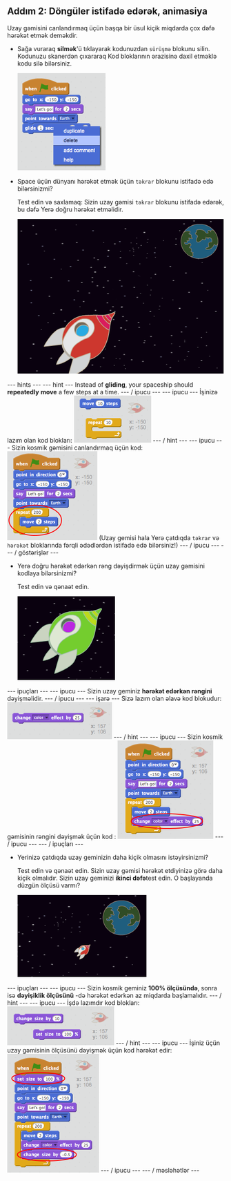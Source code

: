 ## Addım 2: Döngüler istifadə edərək, animasiya

Uzay gəmisini canlandırmaq üçün başqa bir üsul kiçik miqdarda çox dəfə hərəkət etmək deməkdir.

+ Sağa vuraraq **silmək**'ü tıklayarak kodunuzdan `sürüşmə` blokunu silin. Kodunuzu skanerdən çıxararaq Kod bloklarının ərazisinə daxil etməklə kodu silə bilərsiniz.
    
    ![Sürüşmə blokunun silinməsi](images/space-delete-glide.png)

+ Space üçün dünyanı hərəkət etmək üçün `təkrar` blokunu istifadə edə bilərsinizmi?
    
    Test edin və saxlamaq: Sizin uzay gəmisi `təkrar` blokunu istifadə edərək, bu dəfə Yerə doğru hərəkət etməlidir.
    
    ![Bir uzay gemisi animasiya test](images/space-animate-stage.png)

\--- hints \--- \--- hint \--- Instead of **gliding**, your spaceship should **repeatedly** **move** a few steps at a time. \--- / ipucu \--- \--- ipucu \--- İşinizə lazım olan kod blokları: ![Blocks for an animated spaceship](images/space-repeat-blocks.png) \--- / hint \--- \--- ipucu \--- Sizin kosmik gəmisini canlandırmaq üçün kod: ![Code for an animated spaceship](images/space-repeat-code.png) (Uzay gemisi hala Yerə çatdıqda `təkrar` və `hərəkət` bloklarında fərqli ədədlərdən istifadə edə bilərsiniz!) \--- / ipucu \--- \--- / göstərişlər \---

+ Yerə doğru hərəkət edərkən rəng dəyişdirmək üçün uzay gəmisini kodlaya bilərsinizmi?
    
    Test edin və qənaət edin.
    
    ![Rəngin dəyişən uzay gəmisini test etmə](images/space-colour-test.png)

\--- ipuçları \--- \--- ipucu \--- Sizin uzay geminiz **hərəkət edərkən rəngini** dəyişməlidir. \--- / ipucu \--- \--- işarə \--- Sizə lazım olan əlavə kod blokudur: ![Block for changing colour](images/space-colour-blocks.png) \--- / hint \--- \--- ipucu \--- Sizin kosmik gəmisinin rəngini dəyişmək üçün kod : ![Code for an animated spaceship](images/space-colour-code.png) \--- / ipucu \--- \--- / ipuçları \---

+ Yerinizə çatdıqda uzay geminizin daha kiçik olmasını istəyirsinizmi?
    
    Test edin və qənaət edin. Sizin uzay gəmisi hərəkət etdiyinizə görə daha kiçik olmalıdır. Sizin uzay geminizi **ikinci dəfə**test edin. O başlayanda düzgün ölçüsü varmı?
    
    ![Bir azaldılmış uzay gəmisini test etmə](images/space-size-test.png)

\--- ipuçları \--- \--- ipucu \--- Sizin kosmik geminiz **100% ölçüsündə**, sonra isə **dəyişiklik ölçüsünü** -də hərəkət edərkən az miqdarda başlamalıdır. \--- / hint \--- \--- ipucu \--- İşdə lazımdır kod blokları: ![Blocks for changing size](images/space-size-blocks.png) \--- / hint \--- \--- ipucu \--- İşiniz üçün uzay gəmisinin ölçüsünü dəyişmək üçün kod hərəkət edir: ![Code for changing size](images/space-size-code.png) \--- / ipucu \--- \--- / məsləhətlər \---